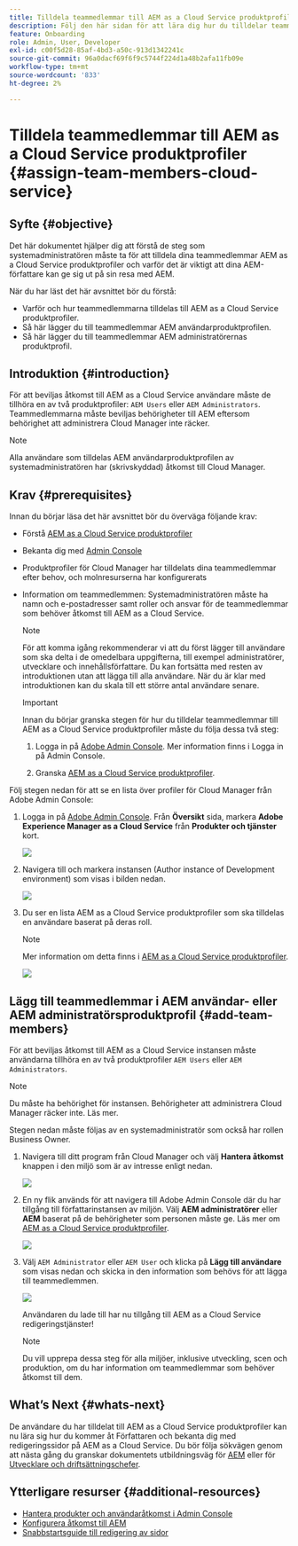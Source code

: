 ```yaml
---
title: Tilldela teammedlemmar till AEM as a Cloud Service produktprofiler
description: Följ den här sidan för att lära dig hur du tilldelar teammedlemmar AEM as a Cloud Service produktprofiler
feature: Onboarding
role: Admin, User, Developer
exl-id: c00f5d28-85af-4bd3-a50c-913d1342241c
source-git-commit: 96a0dacf69f6f9c5744f224d1a48b2afa11fb09e
workflow-type: tm+mt
source-wordcount: '833'
ht-degree: 2%

---
```


# Tilldela teammedlemmar till AEM as a Cloud Service produktprofiler {#assign-team-members-cloud-service}

## Syfte {#objective}

Det här dokumentet hjälper dig att förstå de steg som systemadministratören måste ta för att tilldela dina teammedlemmar AEM as a Cloud Service produktprofiler och varför det är viktigt att dina AEM-författare kan ge sig ut på sin resa med AEM.

När du har läst det här avsnittet bör du förstå:

* Varför och hur teammedlemmarna tilldelas till AEM as a Cloud Service produktprofiler.
* Så här lägger du till teammedlemmar AEM användarproduktprofilen.
* Så här lägger du till teammedlemmar AEM administratörernas produktprofil.


## Introduktion {#introduction}

För att beviljas åtkomst till AEM as a Cloud Service användare måste de tillhöra en av två produktprofiler:  `AEM Users` eller `AEM Administrators`. Teammedlemmarna måste beviljas behörigheter till AEM eftersom behörighet att administrera Cloud Manager inte räcker.

>[!NOTE]
>Alla användare som tilldelas AEM användarproduktprofilen av systemadministratören har (skrivskyddad) åtkomst till Cloud Manager.

## Krav {#prerequisites}

Innan du börjar läsa det här avsnittet bör du överväga följande krav:

* Förstå [AEM as a Cloud Service produktprofiler](https://experienceleague.adobe.com/docs/experience-manager-cloud-service/onboarding/onboarding-concepts/aem-cs-team-product-profiles.html?lang=en#aem-product-profiles)
* Bekanta dig med [Admin Console](https://experienceleague.adobe.com/docs/experience-manager-cloud-service/onboarding/onboarding-concepts/admin-console.html?lang=en)
* Produktprofiler för Cloud Manager har tilldelats dina teammedlemmar efter behov, och molnresurserna har konfigurerats
* Information om teammedlemmen: Systemadministratören måste ha namn och e-postadresser samt roller och ansvar för de teammedlemmar som behöver åtkomst till AEM as a Cloud Service.

   >[!NOTE]
   >För att komma igång rekommenderar vi att du först lägger till användare som ska delta i de omedelbara uppgifterna, till exempel administratörer, utvecklare och innehållsförfattare. Du kan fortsätta med resten av introduktionen utan att lägga till alla användare. När du är klar med introduktionen kan du skala till ett större antal användare senare.


   >[!IMPORTANT]
   >Innan du börjar granska stegen för hur du tilldelar teammedlemmar till AEM as a Cloud Service produktprofiler måste du följa dessa två steg:
   >
   >1. Logga in på [Adobe Admin Console](https://experienceleague.adobe.com/docs/experience-manager-cloud-service/onboarding/onboarding-concepts/admin-console.html?lang=en). Mer information finns i Logga in på Admin Console.
   >
   >1. Granska [AEM as a Cloud Service produktprofiler](https://experienceleague.adobe.com/docs/experience-manager-cloud-service/onboarding/onboarding-concepts/aem-cs-team-product-profiles.html?lang=en#aem-product-profiles).


Följ stegen nedan för att se en lista över profiler för Cloud Manager från Adobe Admin Console:

1. Logga in på [Adobe Admin Console](https://adminconsole.adobe.com/). Från **Översikt** sida, markera **Adobe Experience Manager as a Cloud Service** från **Produkter och tjänster** kort.

   ![](/help/journey-onboarding/assets/assign-team1.png)

1. Navigera till och markera instansen (Author instance of Development environment) som visas i bilden nedan.

   ![](/help/journey-onboarding/assets/cloud-profiles-1.png)


1. Du ser en lista AEM as a Cloud Service produktprofiler som ska tilldelas en användare baserat på deras roll.

   >[!NOTE]
   >Mer information om detta finns i [AEM as a Cloud Service produktprofiler](https://experienceleague.adobe.com/docs/experience-manager-cloud-service/onboarding/onboarding-concepts/aem-cs-team-product-profiles.html?lang=en#aem-product-profiles).

   ![](/help/journey-onboarding/assets/cloud-profiles-2.png)


## Lägg till teammedlemmar i AEM användar- eller AEM administratörsproduktprofil {#add-team-members}

För att beviljas åtkomst till AEM as a Cloud Service instansen måste användarna tillhöra en av två produktprofiler `AEM Users` eller `AEM Administrators`.

>[!NOTE]
>Du måste ha behörighet för instansen. Behörigheter att administrera Cloud Manager räcker inte. Läs mer.

Stegen nedan måste följas av en systemadministratör som också har rollen Business Owner.

1. Navigera till ditt program från Cloud Manager och välj **Hantera åtkomst** knappen i den miljö som är av intresse enligt nedan.

   ![](/help/journey-onboarding/assets/add-team1.png)

1. En ny flik används för att navigera till Adobe Admin Console där du har tillgång till författarinstansen av miljön. Välj **AEM administratörer** eller **AEM** baserat på de behörigheter som personen måste ge. Läs mer om [AEM as a Cloud Service produktprofiler](https://experienceleague.adobe.com/docs/experience-manager-cloud-service/onboarding/onboarding-concepts/aem-cs-team-product-profiles.html?lang=en#aem-product-profiles).

   ![](/help/journey-onboarding/assets/add-team2.png)

1. Välj `AEM Administrator` eller `AEM User` och klicka på **Lägg till användare** som visas nedan och skicka in den information som behövs för att lägga till teammedlemmen.

   ![](/help/journey-onboarding/assets/add-team3.png)

   Användaren du lade till har nu tillgång till AEM as a Cloud Service redigeringstjänster!

   >[!NOTE]
   >Du vill upprepa dessa steg för alla miljöer, inklusive utveckling, scen och produktion, om du har information om teammedlemmar som behöver åtkomst till dem.


## What’s Next {#whats-next}

De användare du har tilldelat till AEM as a Cloud Service produktprofiler kan nu lära sig hur du kommer åt Författaren och bekanta dig med redigeringssidor på AEM as a Cloud Service. Du bör följa sökvägen genom att nästa gång du granskar dokumentets utbildningsväg för [AEM](/help/journey-onboarding/sysadmin/learning-path-aem-users.md) eller för [Utvecklare och driftsättningschefer](/help/journey-onboarding/sysadmin/learning-path-developers-deploymentmanagers.md).

## Ytterligare resurser {#additional-resources}

* [Hantera produkter och användaråtkomst i Admin Console](https://experienceleague.adobe.com/docs/experience-manager-cloud-service/security/ims-support.html?lang=en#managing-products-and-user-access-in-admin-console)
* [Konfigurera åtkomst till AEM](https://experienceleague.adobe.com/docs/experience-manager-learn/cloud-service/accessing/walk-through.html?lang=en)
* [Snabbstartsguide till redigering av sidor](https://experienceleague.adobe.com/docs/experience-manager-cloud-service/sites/authoring/getting-started/quick-start.html?lang=en)
